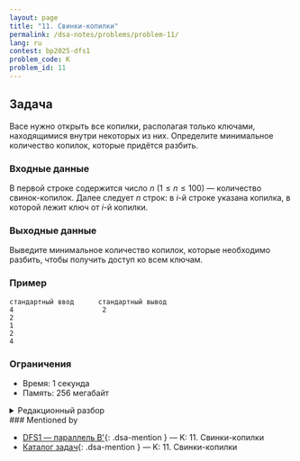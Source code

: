 ```yaml
---
layout: page
title: "11. Свинки-копилки"
permalink: /dsa-notes/problems/problem-11/
lang: ru
contest: bp2025-dfs1
problem_code: K
problem_id: 11
---
```


## Задача

Васе нужно открыть все копилки, располагая только ключами, находящимися внутри некоторых из них. Определите минимальное количество копилок, которые придётся разбить.

### Входные данные

В первой строке содержится число $n$ ($1 \leqslant n \leqslant 100$) — количество свинок-копилок. Далее следует $n$ строк: в $i$-й строке указана копилка, в которой лежит ключ от $i$-й копилки.

### Выходные данные

Выведите минимальное количество копилок, которые необходимо разбить, чтобы получить доступ ко всем ключам.

### Пример

```
стандартный ввод      стандартный вывод
4                      2
2
1
2
4
```

### Ограничения

- Время: 1 секунда
- Память: 256 мегабайт

<details class="dsa-toggle">
<summary>Редакционный разбор</summary>

Каждой копилке соответствует вершина графа, из которой выходит ровно одно ребро — к копилке, где лежит её ключ. Это ориентированный граф, состоящий из циклов с деревьями, которые в них впадают (функциональный граф).

Открывать копилки можно по цепочке: разбиваем любую копилку цикла, достаём ключи и дальше открываем остальные по ребрам, не разрушая их. Значит, достаточно разбить по одной копилке в каждом цикле. Ответ равен количеству циклов в функциональном графе.

Чтобы посчитать их, отмечаем посещённые вершины и запоминаем состояние (`0` — не посещена, `1` — в стеке, `2` — обработана). При попадании в вершину со статусом `1` обнаруживаем новый цикл и увеличиваем ответ. Сложность $O(n)$.

</details>
### Mentioned by

<!-- dsa-mentioned-by:start -->
- [DFS1 — параллель B'](/dsa-notes/bp2025/contests/dfs1/){: .dsa-mention } — K: 11. Свинки-копилки
- [Каталог задач](/dsa-notes/problems/){: .dsa-mention } — K: 11. Свинки-копилки
<!-- dsa-mentioned-by:end -->

